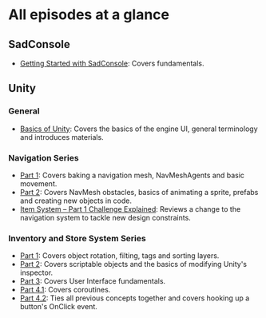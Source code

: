 # All episodes at a glance

## SadConsole
* [Getting Started with SadConsole](2-2017\GettingStartedwithSadConsole): Covers fundamentals.

## Unity

### General
* [Basics of Unity](1-2017\BasicsOfUnity): Covers the basics of the engine UI, general terminology and introduces materials.

### Navigation Series
* [Part 1](1-2017\UnityNavigationPt2): Covers baking a navigation mesh, NavMeshAgents and basic movement.
* [Part 2](1-2017\UnityNavigationPt2): Covers NavMesh obstacles, basics of animating a sprite, prefabs and creating new objects in code.
* [Item System – Part 1 Challenge Explained](https://blogs.msdn.microsoft.com/dotnet/2017/02/03/games-item-system-part-1-challenge-explained/): Reviews a change to the navigation system to tackle new design constraints. 

### Inventory and Store System Series

* [Part 1](1-2017): Covers object rotation, filting, tags and sorting layers.
* [Part 2](2-2017\UnityItemSystemPt2-ScriptableObjects): Covers scriptable objects and the basics of modifying Unity's inspector.
* [Part 3](3-2017\UnityItemSystemPt3-UI): Covers User Interface fundamentals.
* [Part 4.1](UnityItemSystemPt4.1-WiringTheUI): Covers coroutines.
* [Part 4.2](3-2017\UnityItemSystemPt4.2-PopulatingUIData): Ties all previous concepts together and covers hooking up a button's OnClick event.
